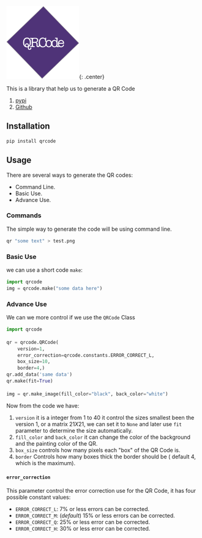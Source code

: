 ![QRCode](images/QRCode.png){: .center}

This is a library that help us to generate a QR Code

1. [pypi](https://pypi.org/project/qrcode/#description)
2. [Github](https://github.com/lincolnloop/python-qrcode)

## Installation 

```Bash
pip install qrcode
```

## Usage

There are several ways to generate the QR codes: 

* Command Line.
* Basic Use.
* Advance Use.  

### Commands

The simple way to generate the code will be using command line.

```Bash
qr "some text" > test.png
```

### Basic Use

we can use a short code `make`:

```python
import qrcode
img = qrcode.make("some data here")
```

### Advance Use

We can we more control if we use the `QRCode` Class

```python
import qrcode

qr = qrcode.QRCode(
	version=1,
	error_correction=qrcode.constants.ERROR_CORRECT_L,
	box_size=10,
	border=4,)
qr.add_data('same data')
qr.make(fit=True)

img = qr.make_image(fill_color="black", back_color="white")
```

Now from the code we have:

1. `version` it is a integer from 1 to 40 it control the sizes smallest been the version 1, or a matrix $21X21$, we can set it to `None` and later use `fit` parameter to determine the size automatically.
2. `fill_color` and `back_color` it can change the color of the background and the painting color of the QR.  
3.  `box_size` controls how many pixels each "box" of the QR Code is.  
4. `border` Controls how many boxes thick the border should be ( default 4, which is the maximum).  

#### `error_correction`

This parameter control the error correction use for the QR Code, it has four possible constant values:

* `ERROR_CORRECT_L`: 7% or less errors can be corrected.  
* `ERROR_CORRECT_M`: (*default*) 15% or less errors can be corrected.    
* `ERROR_CORRECT_Q`: 25% or less error can be corrected.  
* `ERROR_CORRECT_H`: 30% or less error can be corrected.  

